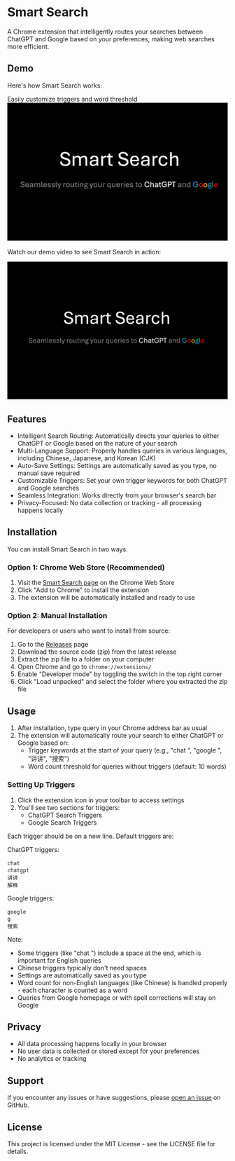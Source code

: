 # Smart Search

A Chrome extension that intelligently routes your searches between ChatGPT and Google based on your preferences, making web searches more efficient.

## Demo

Here's how Smart Search works:

Easily customize triggers and word threshold
![Settings](./assets/screenshot-20241124-230051.png)

Watch our demo video to see Smart Search in action:

[![Smart Search Demo](./assets/smart%20search.png)](https://www.youtube.com/watch?v=ELfigx8GHqU)

## Features

- Intelligent Search Routing: Automatically directs your queries to either ChatGPT or Google based on the nature of your search
- Multi-Language Support: Properly handles queries in various languages, including Chinese, Japanese, and Korean (CJK)
- Auto-Save Settings: Settings are automatically saved as you type, no manual save required
- Customizable Triggers: Set your own trigger keywords for both ChatGPT and Google searches
- Seamless Integration: Works directly from your browser's search bar
- Privacy-Focused: No data collection or tracking - all processing happens locally

## Installation

You can install Smart Search in two ways:

### Option 1: Chrome Web Store (Recommended)

1. Visit the [Smart Search page](https://chrome.google.com/webstore/detail/smart-search/XXXXXXX) on the Chrome Web Store
2. Click "Add to Chrome" to install the extension
3. The extension will be automatically installed and ready to use

### Option 2: Manual Installation

For developers or users who want to install from source:

1. Go to the [Releases](https://github.com/irgb/smart-search/tags) page
2. Download the source code (zip) from the latest release
3. Extract the zip file to a folder on your computer
4. Open Chrome and go to `chrome://extensions/`
5. Enable "Developer mode" by toggling the switch in the top right corner
6. Click "Load unpacked" and select the folder where you extracted the zip file

## Usage

1. After installation, type query in your Chrome address bar as usual
2. The extension will automatically route your search to either ChatGPT or Google based on:
   - Trigger keywords at the start of your query (e.g., "chat ", "google ", "讲讲", "搜索")
   - Word count threshold for queries without triggers (default: 10 words)

### Setting Up Triggers

1. Click the extension icon in your toolbar to access settings
2. You'll see two sections for triggers:
   - ChatGPT Search Triggers
   - Google Search Triggers

Each trigger should be on a new line. Default triggers are:

ChatGPT triggers:
```
chat 
chatgpt 
讲讲
解释
```

Google triggers:
```
google 
g 
搜索
```

Note: 
- Some triggers (like "chat ") include a space at the end, which is important for English queries
- Chinese triggers typically don't need spaces
- Settings are automatically saved as you type
- Word count for non-English languages (like Chinese) is handled properly - each character is counted as a word
- Queries from Google homepage or with spell corrections will stay on Google

## Privacy

- All data processing happens locally in your browser
- No user data is collected or stored except for your preferences
- No analytics or tracking

## Support

If you encounter any issues or have suggestions, please [open an issue](https://github.com/irgb/smart-search/issues) on GitHub.

## License

This project is licensed under the MIT License - see the LICENSE file for details.
